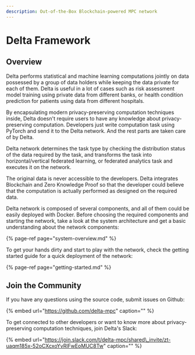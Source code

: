 ```yaml
---
description: Out-of-the-Box Blockchain-powered MPC network
---
```


# Delta Framework

## Overview

Delta performs statistical and machine learning computations jointly on data possessed by a group of data holders while keeping the data private for each of them. Delta is useful in a lot of cases such as risk assessment model training using private data from different banks, or health condition prediction for patients using data from different hospitals.

By encapsulating modern privacy-preserving computation techniques inside, Delta doesn't require users to have any knowledge about privacy-preserving computation. Developers just write computation task using PyTorch and send it to the Delta network. And the rest parts are taken care of by Delta.

Delta network determines the task type by checking the distribution status of the data required by the task, and transforms the task into horizontal/vertical federated learning, or federated analytics task and executes it on the network.

The original data is never accessible to the developers. Delta integrates Blockchain and Zero Knowledge Proof so that the developer could believe that the computation is actually performed as designed on the required data.

Delta network is composed of several components, and all of them could be easily deployed with Docker. Before choosing the required components and starting the network, take a look at the system architecture and get a basic understanding about the network components:

{% page-ref page="system-overview.md" %}

To get your hands dirty and start to play with the network, check the getting started guide for a quick deployment of the network:

{% page-ref page="getting-started.md" %}

## Join the Community

If you have any questions using the source code, submit issues on Github:

{% embed url="https://github.com/delta-mpc" caption="" %}

To get connected to other developers or want to know more about privacy-preserving computation techniques, join Delta's Slack:

{% embed url="https://join.slack.com/t/delta-mpc/shared\_invite/zt-uaqm185x-52oCXcxoYvRlFwEoMUC8Tw" caption="" %}


